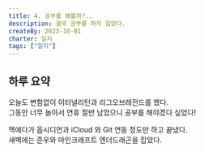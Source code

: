```yaml
---
title: 4. 공부를 해볼까?..
description: 결국 공부를 하지 않았다.
createBy: 2023-10-01
charter: 일지
tags: ["일지"]
---
```


## 하루 요약

오늘도 변함없이 이터널리턴과 리그오브레전드를 했다.  
그동안 너무 놀아서 연휴 절반 남았으니 공부를 해야겠다 싶었다!

맥에다가 옵시디언과 iCloud 와 Git 연동 정도만 하고 끝냈다.  
새벽에는 준우와 마인크래프트 엔더드래곤을 잡았다.
